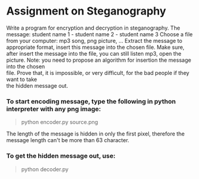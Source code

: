 # Assignment	on	Steganography
Write	a	program	for	encryption	and	decryption	in	steganography.
The	message:	student	name	1 - student	name	2 - student	name	3
Choose	a	file from	your	computer:	mp3	song,	png	picture,	…
Extract	the	message	to	appropriate	format,	insert	this	message	into	the	chosen	file.
Make	sure,	after	insert	the	message	into	the	file,	you	can	still	listen	mp3,	open	the	
picture.
Note:	you	need	to	propose	an	algorithm	for	insertion	the	message	into	the	chosen	
file.
Prove	that,	it	is	impossible,	or	very	difficult,	for	the	bad	people	if	they	want	to	take	
the	hidden	message	out.

### To start encoding message, type the following in python interpreter with any png image:
> python encoder.py source.png

The length of the message is hidden in only the first pixel, therefore the message length can't be more than 63 character.

### To get the hidden message out, use:
> python decoder.py

